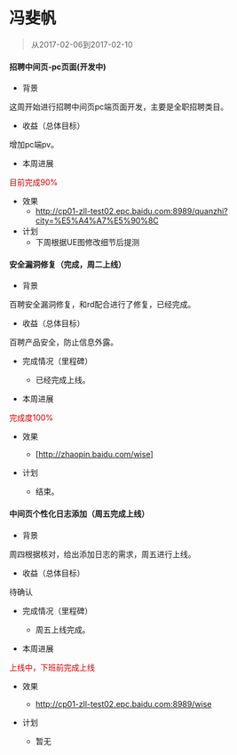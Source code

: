 # 冯斐帆

> 从2017-02-06到2017-02-10

#### 招聘中间页-pc页面(开发中)

- 背景

这周开始进行招聘中间页pc端页面开发，主要是全职招聘类目。

- 收益（总体目标）

增加pc端pv。

- 本周进展

<p style="color:#c00">目前完成90%</p>

- 效果
	- http://cp01-zll-test02.epc.baidu.com:8989/quanzhi?city=%E5%A4%A7%E5%90%8C
- 计划
	- 下周根据UE图修改细节后提测
 

#### 安全漏洞修复（完成，周二上线）

- 背景

百聘安全漏洞修复，和rd配合进行了修复，已经完成。

- 收益（总体目标）

百聘产品安全，防止信息外露。

- 完成情况（里程碑）

	- 已经完成上线。

- 本周进展

<p style="color:#c00">完成度100%</p>

- 效果
	- [http://zhaopin.baidu.com/wise]

- 计划
	- 结束。


#### 中间页个性化日志添加（周五完成上线）

- 背景

周四根据核对，给出添加日志的需求，周五进行上线。

- 收益（总体目标）

待确认

- 完成情况（里程碑）

	- 周五上线完成。

- 本周进展

<p style="color:#c00">上线中，下班前完成上线</p>

- 效果
	- http://cp01-zll-test02.epc.baidu.com:8989/wise

- 计划
	- 暂无
